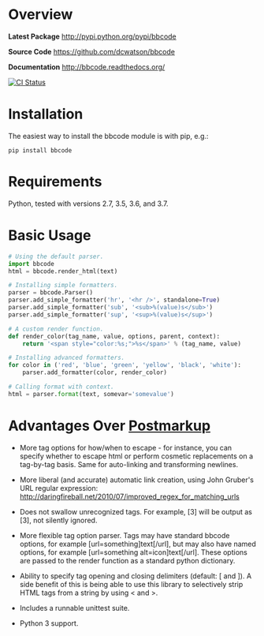 Overview
========

**Latest Package**
http://pypi.python.org/pypi/bbcode

**Source Code**
https://github.com/dcwatson/bbcode

**Documentation**
http://bbcode.readthedocs.org/

[![CI Status](https://github.com/dcwatson/bbcode/workflows/CI/badge.svg)](https://github.com/dcwatson/bbcode/actions)


Installation
============

The easiest way to install the bbcode module is with pip, e.g.:

    pip install bbcode


Requirements
============

Python, tested with versions 2.7, 3.5, 3.6, and 3.7.


Basic Usage
===========

```python
# Using the default parser.
import bbcode
html = bbcode.render_html(text)

# Installing simple formatters.
parser = bbcode.Parser()
parser.add_simple_formatter('hr', '<hr />', standalone=True)
parser.add_simple_formatter('sub', '<sub>%(value)s</sub>')
parser.add_simple_formatter('sup', '<sup>%(value)s</sup>')

# A custom render function.
def render_color(tag_name, value, options, parent, context):
    return '<span style="color:%s;">%s</span>' % (tag_name, value)

# Installing advanced formatters.
for color in ('red', 'blue', 'green', 'yellow', 'black', 'white'):
    parser.add_formatter(color, render_color)

# Calling format with context.
html = parser.format(text, somevar='somevalue')
```


Advantages Over [Postmarkup](https://code.google.com/p/postmarkup/)
===================================================================

* More tag options for how/when to escape - for instance, you can specify
  whether to escape html or perform cosmetic replacements on a tag-by-tag
  basis. Same for auto-linking and transforming newlines.

* More liberal (and accurate) automatic link creation, using John Gruber's
  URL regular expression:
      http://daringfireball.net/2010/07/improved_regex_for_matching_urls

* Does not swallow unrecognized tags. For example, [3] will be output as
  [3], not silently ignored.

* More flexible tag option parser. Tags may have standard bbcode options,
  for example [url=something]text[/url], but may also have named options,
  for example [url=something alt=icon]text[/url]. These options are passed
  to the render function as a standard python dictionary.

* Ability to specify tag opening and closing delimiters (default: [ and ]).
  A side benefit of this is being able to use this library to selectively
  strip HTML tags from a string by using < and >.

* Includes a runnable unittest suite.

* Python 3 support.
